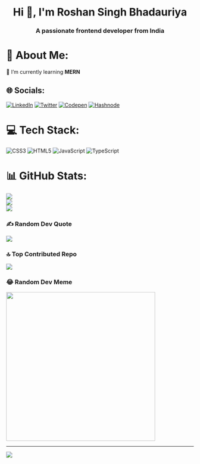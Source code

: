 <h1 align="center">Hi 👋, I'm Roshan Singh Bhadauriya</h1>
<h3 align="center">A passionate frontend developer from India</h3>

# 💫 About Me:
🌱 I’m currently learning **MERN**


## 🌐 Socials:
[![LinkedIn](https://img.shields.io/badge/LinkedIn-%230077B5.svg?logo=linkedin&logoColor=white)](https://linkedin.com/in/roshan-singh-bhadauriya-943884212) [![Twitter](https://img.shields.io/badge/Twitter-%231DA1F2.svg?logo=Twitter&logoColor=white)](https://twitter.com/Roshansinghbha4) [![Codepen](https://img.shields.io/badge/Codepen-000000?style=for-the-badge&logo=codepen&logoColor=white)](https://codepen.io/Roshanbhadauriya) [![Hashnode](https://img.shields.io/badge/Hashnode-000000?style=for-the-badge&logo=hashnode&logoColor=blue)](https://hashnode.com/@RoshanSingh) 

# 💻 Tech Stack:
![CSS3](https://img.shields.io/badge/css3-%231572B6.svg?style=for-the-badge&logo=css3&logoColor=white) ![HTML5](https://img.shields.io/badge/html5-%23E34F26.svg?style=for-the-badge&logo=html5&logoColor=white) ![JavaScript](https://img.shields.io/badge/javascript-%23323330.svg?style=for-the-badge&logo=javascript&logoColor=%23F7DF1E) ![TypeScript](https://img.shields.io/badge/typescript-%23007ACC.svg?style=for-the-badge&logo=typescript&logoColor=white)
# 📊 GitHub Stats:
![](https://github-readme-stats.vercel.app/api?username=Roshanbhadauriya&theme=dark&hide_border=false&include_all_commits=false&count_private=false)<br/>
![](https://github-readme-streak-stats.herokuapp.com/?user=Roshanbhadauriya&theme=dark&hide_border=false)<br/>
![](https://github-readme-stats.vercel.app/api/top-langs/?username=Roshanbhadauriya&theme=dark&hide_border=false&include_all_commits=false&count_private=false&layout=compact)

### ✍️ Random Dev Quote
![](https://quotes-github-readme.vercel.app/api?type=horizontal&theme=radical)

### 🔝 Top Contributed Repo
![](https://github-contributor-stats.vercel.app/api?username=Roshanbhadauriya&limit=5&theme=dark&combine_all_yearly_contributions=true)

### 😂 Random Dev Meme
<img src='https://randommeme-five.vercel.app/' style="height: 400px;"/>

---
[![](https://visitcount.itsvg.in/api?id=Roshanbhadauriya&icon=0&color=0)](https://visitcount.itsvg.in)

<!-- Proudly created with GPRM ( https://gprm.itsvg.in ) -->
